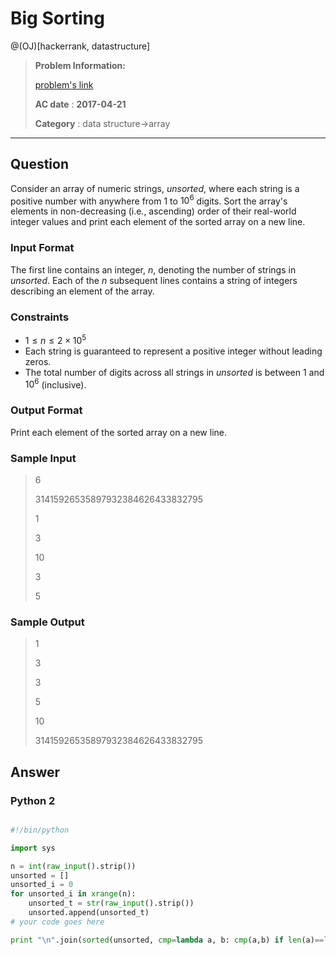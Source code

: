 # Big Sorting

@(OJ)[hackerrank, datastructure]

> **Problem Information:**
>
> [problem's link](https://www.hackerrank.com/challenges/big-sorting)
>
> **AC date** : **2017-04-21**
>
> **Category** : data structure->array


-------------------

## Question

Consider an array of numeric strings, $unsorted$, where each string is a positive number with anywhere from $1$ to $10^6$ digits. Sort the array's elements in non-decreasing (i.e., ascending) order of their real-world integer values and print each element of the sorted array on a new line.

### Input Format

The first line contains an integer, $n$, denoting the number of strings in $unsorted$. 
Each of the $n$ subsequent lines contains a string of integers describing an element of the array.

### Constraints

- $1 \le n \le 2 \times 10^5$
- Each string is guaranteed to represent a positive integer without leading zeros.
- The total number of digits across all strings in $unsorted$ is between $1$ and $10^6$ (inclusive).

### Output Format

Print each element of the sorted array on a new line.

### Sample Input

> 6
> 
> 31415926535897932384626433832795
> 
> 1
> 
> 3
> 
> 10
> 
> 3
> 
> 5


### Sample Output

> 1
> 
> 3
> 
> 3
> 
> 5
> 
> 10
> 
> 31415926535897932384626433832795

## Answer

### Python 2

```python

#!/bin/python

import sys

n = int(raw_input().strip())
unsorted = []
unsorted_i = 0
for unsorted_i in xrange(n):
    unsorted_t = str(raw_input().strip())
    unsorted.append(unsorted_t)
# your code goes here

print "\n".join(sorted(unsorted, cmp=lambda a, b: cmp(a,b) if len(a)==len(b) else len(a)-len(b)))

```
